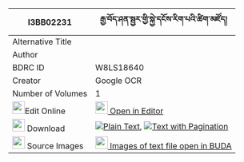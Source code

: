 |I3BB02231|རྒྱ་བོད་ཤན་སྦྱར་གྱི་སྐྱེ་དངོས་རིག་པའི་ཚིག་མཛོད། 
| --- | --- 
|Alternative Title |
|Author | 
|BDRC ID | W8LS18640
|Creator | Google OCR
|Number of Volumes| 1
|<img width="25" src="https://img.icons8.com/color/25/000000/edit-property.png">Edit Online| [<img width="25" src="https://avatars.githubusercontent.com/u/45091458?s=200&v=4"> Open in Editor](http://editor.openpecha.org/I3BB02231)
|<img width="25" src="https://img.icons8.com/fluent/48/000000/download-2.png"/>  Download | [![](https://img.icons8.com/color/20/000000/txt.png)Plain Text](https://github.com/Openpecha/I3BB02231/releases/download/v2/gyabo_shenjar_gyi_kye_ngo_rigp_plain_I3BB02231.zip), [![](https://img.icons8.com/color/20/000000/txt.png)Text with Pagination](https://github.com/Openpecha/I3BB02231/releases/download/v2/gyabo_shenjar_gyi_kye_ngo_rigp_pages_I3BB02231.zip)
|<img width="25" src="https://img.icons8.com/plasticine/100/000000/pictures-folder.png"/>  Source Images | [<img width="25" src="https://library.bdrc.io/icons/BUDA-small.svg"> Images of text file open in BUDA](https://library.bdrc.io/show/bdr:W8LS18640)